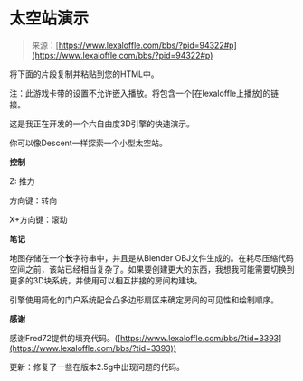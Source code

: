 <!--yml

category: 未分类

date: 2024-05-27 14:35:53

-->

# 太空站演示

> 来源：[https://www.lexaloffle.com/bbs/?pid=94322#p](https://www.lexaloffle.com/bbs/?pid=94322#p)

将下面的片段复制并粘贴到您的HTML中。

注：此游戏卡带的设置不允许嵌入播放。将包含一个[在lexaloffle上播放]的链接。

这是我正在开发的一个六自由度3D引擎的快速演示。

你可以像Descent一样探索一个小型太空站。

**控制**

Z: 推力

方向键：转向

X+方向键：滚动

**笔记**

地图存储在一个**长**字符串中，并且是从Blender OBJ文件生成的。在耗尽压缩代码空间之前，该站已经相当复杂了。如果要创建更大的东西，我想我可能需要切换到更多的3D块系统，并使用可以相互拼接的房间构建块。

引擎使用简化的门户系统配合凸多边形扇区来确定房间的可见性和绘制顺序。

**感谢**

感谢Fred72提供的填充代码。([https://www.lexaloffle.com/bbs/?tid=3393](https://www.lexaloffle.com/bbs/?tid=3393))

更新：修复了一些在版本2.5g中出现问题的代码。
